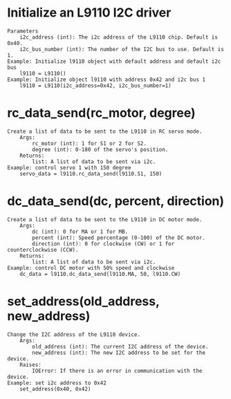 # Initialize an L9110 I2C driver
    Parameters
        i2c_address (int): The i2c address of the L9110 chip. Default is 0x40.
        i2c_bus_number (int): The number of the I2C bus to use. Default is 1.
    Example: Initialize l9110 object with default address and default i2c bus
        l9110 = L9110()
    Example: Initialize object l9110 with address 0x42 and i2c bus 1
        l9110 = L9110(i2c_address=0x42, i2c_bus_number=1)

# rc_data_send(rc_motor, degree)
    Create a list of data to be sent to the L9110 in RC servo mode.
        Args:
            rc_motor (int): 1 for S1 or 2 for S2.
            degree (int): 0-180 of the servo's position.
        Returns:
            list: A list of data to be sent via i2c.
    Example: control servo 1 with 150 degree
        servo_data = l9110.rc_data_send(l9110.S1, 150)

# dc_data_send(dc, percent, direction)
    Create a list of data to be sent to the L9110 in DC motor mode.
        Args:
            dc (int): 0 for MA or 1 for MB.
            percent (int): Speed percentage (0-100) of the DC motor.
            direction (int): 0 for clockwise (CW) or 1 for counterclockwise (CCW).
        Returns:
            list: A list of data to be sent via i2c.
    Example: control DC motor with 50% speed and clockwise
        dc_data = l9110.dc_data_send(l9110.MA, 50, l9110.CW)

# set_address(old_address, new_address)
    Change the I2C address of the L9110 device.
        Args:
            old_address (int): The current I2C address of the device.
            new_address (int): The new I2C address to be set for the device.
        Raises:
            IOError: If there is an error in communication with the device.
    Example: set i2c address to 0x42
        set_address(0x40, 0x42)